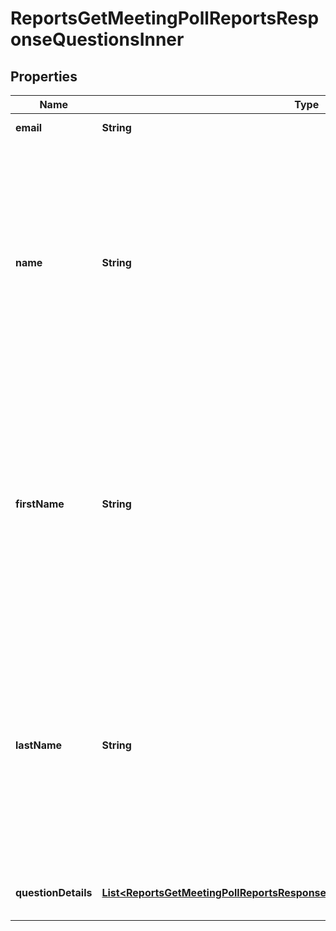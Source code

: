 

# ReportsGetMeetingPollReportsResponseQuestionsInner


## Properties

| Name | Type | Description | Notes |
|------------ | ------------- | ------------- | -------------|
|**email** | **String** | The participant&#39;s email address. |  [optional] |
|**name** | **String** | The participant&#39;s display name. If the **Allow participants to answer questions anonymously** setting is enabled for a [poll](https://support.zoom.us/hc/en-us/articles/213756303-Polling-for-Meet), the participant&#39;s polling information is kept anonymous and the &#x60;name&#x60; field will return the &amp;quot;Anonymous Attendee&amp;quot; value. |  [optional] |
|**firstName** | **String** | The participant&#39;s first name. If the **Allow participants to answer questions anonymously** setting is enabled for a [poll](https://support.zoom.us/hc/en-us/articles/213756303-Polling-for-Meet), the participant&#39;s polling information is kept anonymous and the &#x60;first_name&#x60; field will return the &amp;quot;Anonymous Attendee&amp;quot; value. |  [optional] |
|**lastName** | **String** | The participant&#39;s last name. If the **Allow participants to answer questions anonymously** setting is enabled for a [poll](https://support.zoom.us/hc/en-us/articles/213756303-Polling-for-Meet), the participant&#39;s polling information is kept anonymous and the &#x60;last_name&#x60; field will return the &amp;quot;Anonymous Attendee&amp;quot; value. |  [optional] |
|**questionDetails** | [**List&lt;ReportsGetMeetingPollReportsResponseQuestionsInnerQuestionDetailsInner&gt;**](ReportsGetMeetingPollReportsResponseQuestionsInnerQuestionDetailsInner.md) | Information about the user&#39;s questions and answers. |  [optional] |



